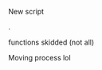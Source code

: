 New script



















































































. 















functions skidded (not all) 







Moving process lol

